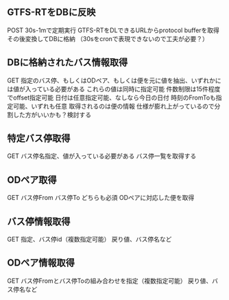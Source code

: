 
## GTFS-RTをDBに反映
POST
30s-1mで定期実行
GTFS-RTをDLできるURLからprotocol bufferを取得
その後変換してDBに格納
（30sをcronで表現できないので工夫が必要？）

## DBに格納されたバス情報取得
GET
指定のバス停、もしくはODペア、もしくは便を元に値を抽出、いずれかには値が入っている必要がある
これらの値は同時に指定可能
件数制限は15件程度でoffset指定可能
日付は任意指定可能、なしなら今日の日付
時刻のFromToも指定可能、いずれも任意
取得されるのは便の情報
仕様が膨れ上がっているので分割した方がいいかも？検討する

## 特定バス停取得
GET
バス停名指定、値が入っている必要がある
バス停一覧を取得する

## ODペア取得
GET
バス停From
バス停To
どちらも必須
ODペアに対応した便を取得

## バス停情報取得
GET
指定、バス停id（複数指定可能）
戻り値、バス停名など


## ODペア情報取得
GET
バス停Fromとバス停Toの組み合わせを指定（複数指定可能）
戻り値、バス停名など